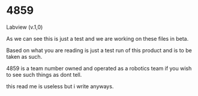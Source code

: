 4859
====

Labview (v.1,0)


As we can see this is just a test and we are working on these files in beta.


  Based on what you are reading is just a test run of this product and is to be taken as such.
  
4859 is a team number owned and operated as a robotics team if you wish to see such things as dont tell. 

this read me is useless but i write anyways.

